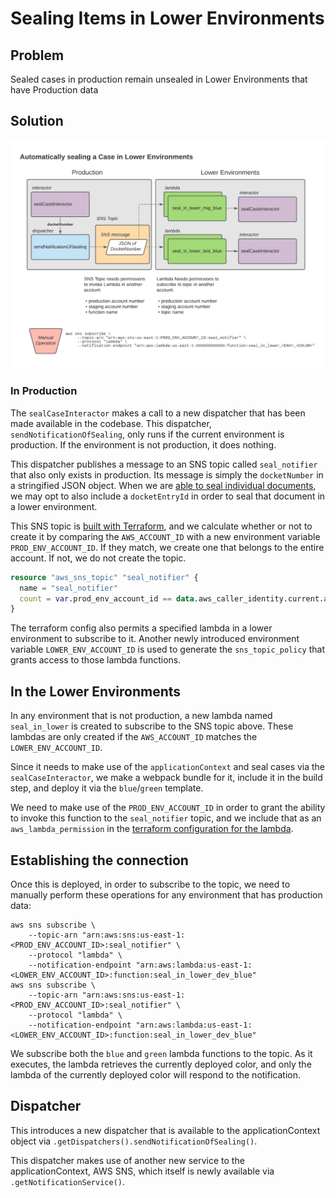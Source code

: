 # Sealing Items in Lower Environments

## Problem

Sealed cases in production remain unsealed in Lower Environments that have Production data

## Solution

![chart](./sealing-items-in-lower-environments.png)

### In Production

The `sealCaseInteractor` makes a call to a new dispatcher that has been made available in the codebase. This dispatcher, `sendNotificationOfSealing`, only runs if the current environment is production. If the environment is not production, it does nothing.

This dispatcher publishes a message to an SNS topic called `seal_notifier` that also only exists in production. Its message is simply the `docketNumber` in a stringified JSON object. When we are [able to seal individual documents](https://github.com/flexion/ef-cms/issues/4252), we may opt to also include a `docketEntryId` in order to seal that document in a lower environment.

This SNS topic is [built with Terraform](../../web-api/terraform/template/sns-sealed-cases.tf), and we calculate whether or not to create it by comparing the `AWS_ACCOUNT_ID` with a new environment variable `PROD_ENV_ACCOUNT_ID`. If they match, we create one that belongs to the entire account. If not, we do not create the topic.

```terraform
resource "aws_sns_topic" "seal_notifier" {
  name = "seal_notifier"
  count = var.prod_env_account_id == data.aws_caller_identity.current.account_id ? 1 : 0
}

```

The terraform config also permits a specified lambda in a lower environment to subscribe to it. Another newly introduced environment variable `LOWER_ENV_ACCOUNT_ID` is used to generate the `sns_topic_policy` that grants access to those lambda functions.

## In the Lower Environments

In any environment that is not production, a new lambda named `seal_in_lower` is created to subscribe to the SNS topic above. These lambdas are only created if the `AWS_ACCOUNT_ID` matches the `LOWER_ENV_ACCOUNT_ID`.

Since it needs to make use of the `applicationContext` and seal cases via the `sealCaseInteractor`, we make a webpack bundle for it, include it in the build step, and deploy it via the `blue`/`green` template.

We need to make use of the `PROD_ENV_ACCOUNT_ID` in order to grant the ability to invoke this function to the `seal_notifier` topic, and we include that as an `aws_lambda_permission` in the [terraform configuration for the lambda](../../web-api/terraform/api/seal-in-lower-environment.tf).

## Establishing the connection

Once this is deployed, in order to subscribe to the topic, we need to manually perform these operations for any environment that has production data:

```
aws sns subscribe \
    --topic-arn "arn:aws:sns:us-east-1:<PROD_ENV_ACCOUNT_ID>:seal_notifier" \
    --protocol "lambda" \
    --notification-endpoint "arn:aws:lambda:us-east-1:<LOWER_ENV_ACCOUNT_ID>:function:seal_in_lower_dev_blue"
aws sns subscribe \
    --topic-arn "arn:aws:sns:us-east-1:<PROD_ENV_ACCOUNT_ID>:seal_notifier" \
    --protocol "lambda" \
    --notification-endpoint "arn:aws:lambda:us-east-1:<LOWER_ENV_ACCOUNT_ID>:function:seal_in_lower_dev_blue"
```

We subscribe both the `blue` and `green` lambda functions to the topic. As it executes, the lambda retrieves the currently deployed color, and only the lambda of the currently deployed color will respond to the notification.

## Dispatcher

This introduces a new dispatcher that is available to the applicationContext object  via `.getDispatchers().sendNotificationOfSealing()`.

This dispatcher makes use of another new service to the applicationContext, AWS SNS, which itself is newly available via `.getNotificationService()`.
